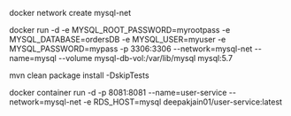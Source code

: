docker network create mysql-net

docker run -d -e MYSQL_ROOT_PASSWORD=myrootpass -e MYSQL_DATABASE=ordersDB -e MYSQL_USER=myuser -e MYSQL_PASSWORD=mypass -p 3306:3306 --network=mysql-net --name=mysql --volume mysql-db-vol:/var/lib/mysql mysql:5.7

mvn clean package install -DskipTests

docker container run -d -p 8081:8081 --name=user-service --network=mysql-net -e RDS_HOST=mysql deepakjain01/user-service:latest

